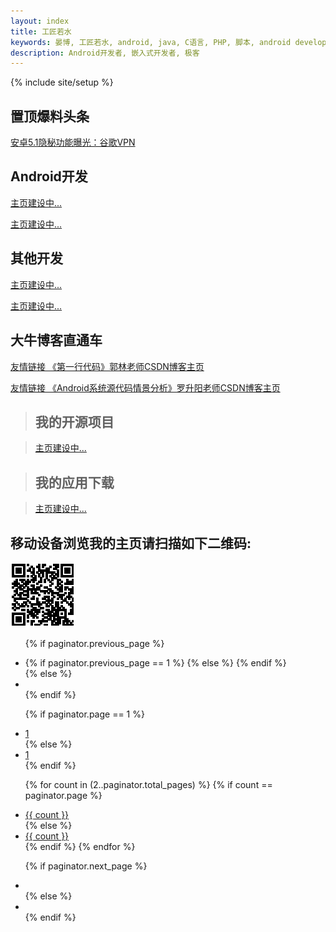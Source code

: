 ```yaml
---
layout: index
title: 工匠若水
keywords: 晏博, 工匠若水, android, java, C语言, PHP, 脚本, android developer, android开发, android技术分享, 极客
description: Android开发者, 嵌入式开发者, 极客
---
```

{% include site/setup %}

## 置顶爆料头条

[安卓5.1隐秘功能曝光：谷歌VPN](http://www.ithome.com/html/android/135181.htm)

## Android开发

[主页建设中...](http://www.baidu.com)

[主页建设中...](http://www.baidu.com)

## 其他开发

[主页建设中...](http://www.baidu.com)

[主页建设中...](http://www.baidu.com)

## 大牛博客直通车

[友情链接 《第一行代码》郭林老师CSDN博客主页](http://blog.csdn.net/guolin_blog?viewmode=contents)

[友情链接 《Android系统源代码情景分析》罗升阳老师CSDN博客主页 ](http://blog.csdn.net/luoshengyang?viewmode=contents)

>## 我的开源项目

>[主页建设中...](http://www.baidu.com)

>## 我的应用下载

>[主页建设中...](http://www.baidu.com)


## 移动设备浏览我的主页请扫描如下二维码:

<img src="./image/zhuye_erweima.png" />

<div id="post-pagination">
<ul class="pagination pagination-centered pull-right">

{% if paginator.previous_page %}
<li>
{% if paginator.previous_page == 1 %}
<a href="/"><i class="fa fa-chevron-left"></i></a>
{% else %}
<a href="/page{{ paginator.previous_page }}"><i class="fa fa-chevron-left"></i></a>
{% endif %}
</li>
{% else %}
<li class="disabled">
<span><i class="fa fa-chevron-left"></i></span>
</li>
{% endif %}

{% if paginator.page == 1 %}
<li class="active">
<a href="#">1</a>
</li>
{% else %}
<li>
<a href="/">1</a>
</li>
{% endif %}

{% for count in (2..paginator.total_pages) %}
{% if count == paginator.page %}
<li class="active">
<a href="#">{{ count }}</a>
</li>
{% else %}
<li>
<a href="/page{{ count }}">{{ count }}</a>
</li>
{% endif %}
{% endfor %}

{% if paginator.next_page %}
<li>
<a href="/page{{ paginator.next_page }}"><i class="fa fa-chevron-right"></i></a>
</li>
{% else %}
<li class="disabled">
<a href="#"><i class="fa fa-chevron-right"></i></a>
</li>
{% endif %}
</ul>
</div>

